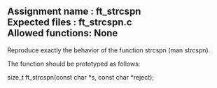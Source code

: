 Assignment name	: ft_strcspn   
Expected files	: ft_strcspn.c  
Allowed functions: None   
---------------------------------------------------------------

Reproduce exactly the behavior of the function strcspn
(man strcspn).

The function should be prototyped as follows:

size_t	ft_strcspn(const char *s, const char *reject);

